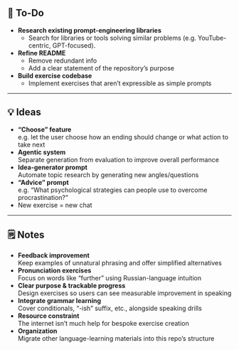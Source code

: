 ## 📝 To-Do
- **Research existing prompt-engineering libraries**  
   - Search for libraries or tools solving similar problems (e.g. YouTube-centric, GPT-focused).  
- **Refine README**  
   - Remove redundant info  
   - Add a clear statement of the repository’s purpose  
- **Build exercise codebase**  
   - Implement exercises that aren’t expressible as simple prompts  

---

## 💡 Ideas
- **“Choose” feature**  
  e.g. let the user choose how an ending should change or what action to take next  
- **Agentic system**  
  Separate generation from evaluation to improve overall performance  
- **Idea-generator prompt**  
  Automate topic research by generating new angles/questions  
- **“Advice” prompt**  
  e.g. “What psychological strategies can people use to overcome procrastination?”  
- New exercise = new chat
---

## 🗒️ Notes
- **Feedback improvement**  
  Keep examples of unnatural phrasing and offer simplified alternatives  
- **Pronunciation exercises**  
  Focus on words like “further” using Russian-language intuition  
- **Clear purpose & trackable progress**  
  Design exercises so users can see measurable improvement in speaking  
- **Integrate grammar learning**  
  Cover conditionals, “-ish” suffix, etc., alongside speaking drills  
- **Resource constraint**  
  The internet isn’t much help for bespoke exercise creation  
- **Organization**  
  Migrate other language-learning materials into this repo’s structure  